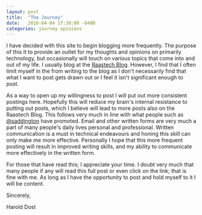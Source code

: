 ```yaml
---
layout: post
title:  "The Journey"
date:   2016-04-04 17:30:00 -0400
categories: journey opinions
---
```


I have decided with this site to begin blogging more frequently. The purpose of this it to provide an outlet for my thoughts and opinions on primarily technology, but occasionally will touch on various topics that come into and out of my life. I usually blog at the [Raastech Blog](blog.raastech.com). However, I find that I often limit myself in the from writing to the blog as I don't necessarily find that what I want to post gets drawn out or I feel it isn't significant enough to post. 

As a way to open up my willingness to post I will put out more consistent postings here. Hopefully this will reduce my brain's internal resistance to putting out posts, which I believe will lead to more posts also on the Raastech Blog. This follows very much in line with what people such as [@saddington](https://twitter.com/) have promoted. Email and other written forms are very much a part of many people's daily lives personal and professional. Written communication is a must in technical endeavours and honing this skill can only make me more effective. Personally I hope that this more frequent posting will result in improved writing skills, and my ability to communicate more effectively in the written form.

For those that have read this; I appreciate your time. I doubt very much that many people if any will read this full post or even click on the link; that is fine with me. As long as I have the opportunity to post and hold myself to it I will be content.

Sincerely,

Harold Dost
